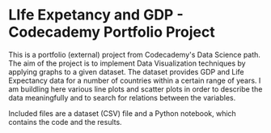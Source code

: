 # LIfe Expetancy and GDP - Codecademy Portfolio Project

This is a portfolio (external) project from Codecademy's Data Science path. The aim of the project is to implement Data Visualization techniques by applying graphs to a given dataset. The dataset provides GDP and Life Expectancy data for a number of countries within a certain range of years. I am buildling here various line plots and scatter plots in order to describe the data meaningfully and to search for relations between the variables.  

Included files are a dataset (CSV) file and a Python notebook, which contains the code and the results.
